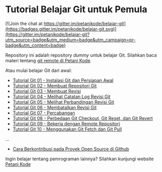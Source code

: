 # Tutorial Belajar Git untuk Pemula

[![Join the chat at https://gitter.im/petanikode/belajar-git](https://badges.gitter.im/petanikode/belajar-git.svg)](https://gitter.im/petanikode/belajar-git?utm_source=badge&utm_medium=badge&utm_campaign=pr-badge&utm_content=badge)

Repository ini adalah repository _dummy_ untuk belajar Git. 
Silahkan baca materi tentang [git remote di Petani Kode](https://www.petanikode.com/git-remote).

Atau mulai belajar Git dari awal:

- [Tutorial Git 01 - Instalasi Git dan Persiapan Awal](https://www.petanikode.com/git-install/)
- [Tutorial Git 02 - Membuat Repositori Git](https://www.petanikode.com/git-init/)
- [Tutorial Git 03 - Membuat Revisi](https://www.petanikode.com/git-commit/)
- [Tutorial Git 04 - Melihat Catatan Log Revisi Git](https://www.petanikode.com/git-log/)
- [Tutorial Git 05 - Melihat Perbandingan Revisi Git](https://www.petanikode.com/git-diff/)
- [Tutorial Git 06 - Membatalkan Revisi Git](https://www.petanikode.com/git-membatalkan-revisi/)
- [Tutorial Git 07 - Percabangan](https://www.petanikode.com/git-branch/)
- [Tutorial Git 08 - Perbedaan Git Checkout, Git Reset, dan Git Revert](https://www.petanikode.com/git-checkout-reset-revert/)
- [Tutorial Git 09 - Bekerja dengan Remote Repositori](https://www.petanikode.com/git-remote/)
- [Tutorial Git 10 - Menggunakan Git Fetch dan Git Pull](https://www.petanikode.com/git-pull-fetch/)

...
- [Cara Berkontribusi pada Proyek Open Source di Github](https://www.petanikode.com/github-workflow/)

Ingin belajar tentang pemrograman lainnya? Silahkan kunjungi website [Petani Kode](https://www.petanikode.com)
